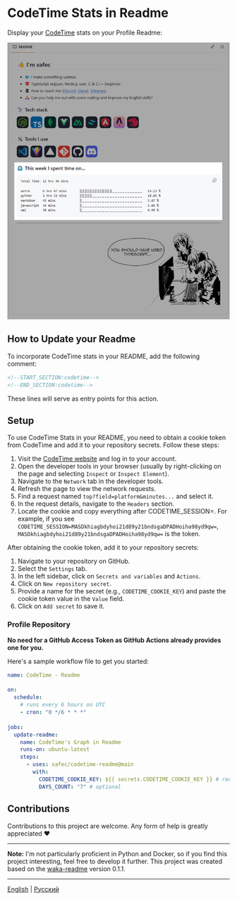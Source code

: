 # CodeTime Stats in Readme

Display your [CodeTime](https://codetime.dev) stats on your Profile Readme:

![preview](./assets/image.png)

## How to Update your Readme

To incorporate CodeTime stats in your README, add the following comment:

```md
<!--START_SECTION:codetime-->
<!--END_SECTION:codetime-->
```

These lines will serve as entry points for this action.

## Setup

To use CodeTime Stats in your README, you need to obtain a cookie token from CodeTime and add it to your repository secrets. Follow these steps:

1. Visit the [CodeTime website](https://codetime.dev) and log in to your account.
2. Open the developer tools in your browser (usually by right-clicking on the page and selecting `Inspect` or `Inspect Element`).
3. Navigate to the `Network` tab in the developer tools.
4. Refresh the page to view the network requests.
5. Find a request named `top?field=platform&minutes...` and select it.
6. In the request details, navigate to the `Headers` section.
7. Locate the cookie and copy everything after CODETIME_SESSION=. For example, if you see `CODETIME_SESSION=MASDkhiagbdyhoi21d89y21bndsgaDPADHoiha98yd9qw=`, `MASDkhiagbdyhoi21d89y21bndsgaDPADHoiha98yd9qw=` is the token.

After obtaining the cookie token, add it to your repository secrets:

1. Navigate to your repository on GitHub.
2. Select the `Settings` tab.
3. In the left sidebar, click on `Secrets and variables` and `Actions`.
4. Click on `New repository secret`.
5. Provide a name for the secret (e.g., `CODETIME_COOKIE_KEY`) and paste the cookie token value in the `Value` field.
6. Click on `Add secret` to save it.

### Profile Repository

**No need for a GitHub Access Token as GitHub Actions already provides one for you.**

Here's a sample workflow file to get you started:
```yml
name: CodeTime - Readme

on:
  schedule:
    # runs every 6 hours on UTC
    - cron: "0 */6 * * *"

jobs:
  update-readme:
    name: CodeTime's Graph in Readme
    runs-on: ubuntu-latest
    steps:
      - uses: xafec/codetime-readme@main
        with:
          CODETIME_COOKIE_KEY: ${{ secrets.CODETIME_COOKIE_KEY }} # required
          DAYS_COUNT: "7" # optional
```

## Contributions

Contributions to this project are welcome. Any form of help is greatly appreciated ❤️

---

**Note:** I'm not particularly proficient in Python and Docker, so if you find this project interesting, feel free to develop it further. This project was created based on the [waka-readme](https://github.com/athul/waka-readme/tree/0.1.1) version 0.1.1.

---
[English](./README.md) | [Русский](./README.ru.md)
